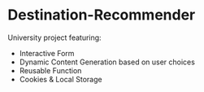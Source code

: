 # Destination-Recommender
University project featuring:
<ul>
<li>
  Interactive Form
</li>
<li>
  Dynamic Content Generation based on user choices
</li>
<li>
  Reusable Function
</li>
<li>
  Cookies & Local Storage
</li>
</ul>

